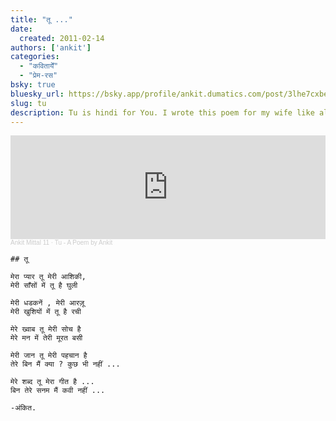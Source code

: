 ```yaml
---
title: "तू ..."
date: 
  created: 2011-02-14
authors: ['ankit']
categories: 
  - "कवितायेँ"
  - "प्रेम-रस"
bsky: true
bluesky_url: https://bsky.app/profile/ankit.dumatics.com/post/3lhe7cxbels2s
slug: tu
description: Tu is hindi for You. I wrote this poem for my wife like all others *in category of love, but I am particularly proud of this one. :)
---
```


<iframe width="100%" height="166" scrolling="no" frameborder="no" allow="autoplay" src="https://w.soundcloud.com/player/?url=https%3A//api.soundcloud.com/tracks/127124657&color=%23ffab00&auto_play=false&hide_related=false&show_comments=true&show_user=true&show_reposts=false&show_teaser=true"></iframe><div style="font-size: 10px; color: #cccccc;line-break: anywhere;word-break: normal;overflow: hidden;white-space: nowrap;text-overflow: ellipsis; font-family: Interstate,Lucida Grande,Lucida Sans Unicode,Lucida Sans,Garuda,Verdana,Tahoma,sans-serif;font-weight: 100;"><a href="https://soundcloud.com/ankit-mittal-10" title="Ankit Mittal 11" target="_blank" style="color: #cccccc; text-decoration: none;">Ankit Mittal 11</a> · <a href="https://soundcloud.com/ankit-mittal-10/tu-a-poem-by-ankit" title="Tu - A Poem by Ankit" target="_blank" style="color: #cccccc; text-decoration: none;">Tu - A Poem by Ankit</a></div>

```poem
## तू

मेरा प्यार तू मेरी आशिकी,  
मेरी साँसों में तू है घुली

मेरी धडकनें , मेरी आरज़ू  
मेरी खुशियों में तू है रची

मेरे ख्वाब तू मेरी सोच है  
मेरे मन में तेरी मूरत बसी

मेरी जान तू मेरी पहचान है  
तेरे बिन मैं क्या ? कुछ भी नहीं ...

मेरे शब्द तू मेरा गीत है ...  
बिन तेरे सनम मैं कवी नहीं ...

-अंकित.
```